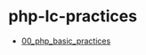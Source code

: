 # php-lc-practices

- [00_php_basic_practices]('https://github.com/apurvrp/php-lc-practices/tree/b779534999fa3e12355aaeec7213519f79ea866b/00_php_basic_practices)
